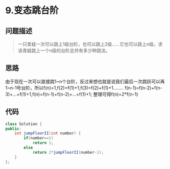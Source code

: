 
# 9.变态跳台阶

## 问题描述
> 一只青蛙一次可以跳上1级台阶，也可以跳上2级……它也可以跳上n级。求该青蛙跳上一个n级的台阶总共有多少种跳法。


## 思路
由于现在一次可以直接跳1~n个台阶，反过来想也就是说我们最后一次跳跃可以再1~n-1号台阶，所以f(n)=1,f(2)=f(1)+1,f(3)=f(2)+f(1)+1........
f(n-1)=f(n-2)+f(n-3)+...+f(1)+1,f(n)=f(n-1)+f(n-2)+...+f(1)+1;
整理可得f(n)=2*f(n-1)
## 代码
```java
class Solution {
public:
    int jumpFloorII(int number) {
        if(number==1)
            return 1;
        else
            return 2*jumpFloorII(number-1);
    }
};
```
